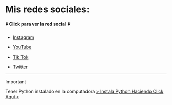 # Mis redes sociales:

#### ⬇️ Click para ver la red social ⬇️

- [Instagram](https://www.instagram.com/mau_webs/)

- [YouTube](https://www.youtube.com/channel/UCyNkwoaWKKcI80ndURQ2K8A)

- [Tik Tok](https://www.tiktok.com/@mau_webs/)

- [Twitter](https://twitter.com/Mau_Webs)

------------------------------------------------------

> [!IMPORTANT]
> Tener Python instalado en la computadora
> [> Instala Python Haciendo Click Aquí <](https://www.python.org/)
